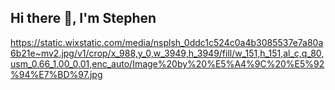 ## Hi there 👋, I'm Stephen
https://static.wixstatic.com/media/nsplsh_0ddc1c524c0a4b3085537e7a80a6b21e~mv2.jpg/v1/crop/x_988,y_0,w_3949,h_3949/fill/w_151,h_151,al_c,q_80,usm_0.66_1.00_0.01,enc_auto/Image%20by%20%E5%A4%9C%20%E5%92%94%E7%BD%97.jpg
<!--
**Stephen-Data-Engineer-Public/Stephen-Data-Engineer-Public** is a ✨ _special_ ✨ repository because its `README.md` (this file) appears on your GitHub profile.

Here are some ideas to get you started:

- 🔭 I’m currently working on ...
- 🌱 I’m currently learning ...
- 👯 I’m looking to collaborate on ...
- 🤔 I’m looking for help with ...
- 💬 Ask me about ...
- 📫 How to reach me: ...
- 😄 Pronouns: ...
- ⚡ Fun fact: ...
-->
